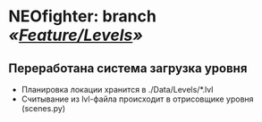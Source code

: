 # NEOfighter: branch *«[Feature/Levels](https://github.com/kenyako/NEOfighter/tree/Feature/Levels)»*

## Переработана система загрузка уровня
- Планировка локации хранится в ./Data/Levels/*.lvl
- Считывание из lvl-файла происходит в отрисовщике уровня (scenes.py)